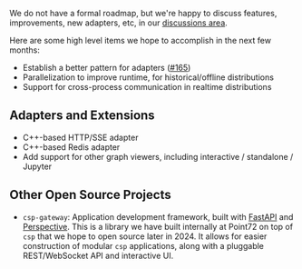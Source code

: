 We do not have a formal roadmap, but we're happy to discuss features, improvements, new adapters, etc, in our [discussions area](https://github.com/Point72/csp/discussions).

Here are some high level items we hope to accomplish in the next few months:

- Establish a better pattern for adapters ([#165](https://github.com/Point72/csp/discussions/165))
- Parallelization to improve runtime, for historical/offline distributions
- Support for cross-process communication in realtime distributions

## Adapters and Extensions

- C++-based HTTP/SSE adapter
- C++-based Redis adapter
- Add support for other graph viewers, including interactive / standalone / Jupyter

## Other Open Source Projects

- `csp-gateway`: Application development framework, built with [FastAPI](https://fastapi.tiangolo.com) and [Perspective](https://github.com/finos/perspective). This is a library we have built internally at Point72 on top of `csp` that we hope to open source later in 2024. It allows for easier construction of modular `csp` applications, along with a pluggable REST/WebSocket API and interactive UI.
